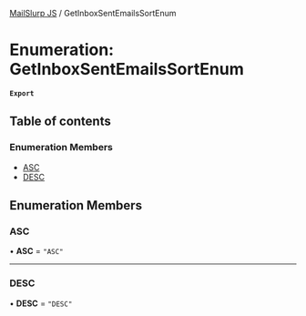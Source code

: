 [MailSlurp JS](../README.md) / GetInboxSentEmailsSortEnum

# Enumeration: GetInboxSentEmailsSortEnum

**`Export`**

## Table of contents

### Enumeration Members

- [ASC](GetInboxSentEmailsSortEnum.md#asc)
- [DESC](GetInboxSentEmailsSortEnum.md#desc)

## Enumeration Members

### ASC

• **ASC** = ``"ASC"``

___

### DESC

• **DESC** = ``"DESC"``

